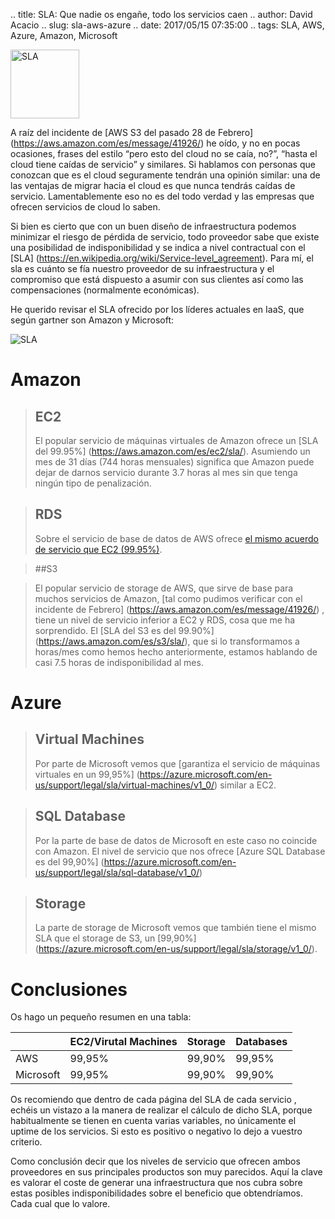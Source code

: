 .. title: SLA: Que nadie os engañe, todo los servicios caen
.. author: David Acacio
.. slug: sla-aws-azure
.. date: 2017/05/15 07:35:00
.. tags: SLA, AWS, Azure, Amazon, Microsoft

<img src='https://cloud.githubusercontent.com/assets/2761032/25993765/743e78a4-370b-11e7-9d3d-e8321c7d49c9.jpg' alt='SLA' class='align-left' height='110' width='110'/>

A raíz del incidente de [AWS S3 del pasado 28 de Febrero] (https://aws.amazon.com/es/message/41926/)  he oído, y no en pocas ocasiones, frases del estilo “pero esto del cloud no se caía, no?”, “hasta el cloud tiene caídas de servicio” y similares. 
Si hablamos con personas que conozcan que es el cloud seguramente tendrán una opinión similar: una de las ventajas de migrar hacia el cloud es que nunca tendrás caídas de servicio. Lamentablemente eso no es del todo verdad y las empresas que ofrecen servicios de cloud lo saben.

<!-- TEASER_END -->

Si bien es cierto que con un buen diseño de infraestructura podemos minimizar el riesgo de pérdida de servicio, todo proveedor sabe que existe una posibilidad de indisponibilidad y se indica a nivel contractual con el [SLA] (https://en.wikipedia.org/wiki/Service-level_agreement). Para mí, el sla es cuánto se fía nuestro proveedor de su infraestructura y el compromiso que está dispuesto a asumir con sus clientes así como las compensaciones (normalmente económicas).

He querido revisar el SLA ofrecido por los líderes actuales en IaaS, que según gartner son Amazon y Microsoft:

<img src='https://cloud.githubusercontent.com/assets/2761032/25993764/743c5f88-370b-11e7-9959-272f9beae788.png' alt='SLA' class='align-center'>

# Amazon

>## EC2
>
>El popular servicio de máquinas virtuales de Amazon ofrece un [SLA del 99.95%] (https://aws.amazon.com/es/ec2/sla/). Asumiendo un mes de 31 días (744 horas mensuales) significa que Amazon puede dejar de darnos servicio durante 3.7 horas al mes sin que tenga ningún tipo de penalización.

>## RDS
>
>Sobre el servicio de base de datos de AWS ofrece [el mismo acuerdo de servicio que EC2 (99.95%)](https://aws.amazon.com/es/rds/sla/). 

>##S3

>El popular servicio de storage de AWS, que sirve de base para muchos servicios de Amazon, [tal como pudimos verificar con el incidente de Febrero] (https://aws.amazon.com/es/message/41926/) , tiene un nivel de servicio inferior a EC2 y RDS, cosa que me ha sorprendido. El [SLA del S3 es del 99.90%] (https://aws.amazon.com/es/s3/sla/), que si lo transformamos a horas/mes como hemos hecho anteriormente,  estamos hablando de casi 7.5 horas de indisponibilidad al mes. 

# Azure 

>## Virtual Machines
>
>Por parte de Microsoft vemos que [garantiza el servicio de máquinas virtuales en un 99,95%] (https://azure.microsoft.com/en-us/support/legal/sla/virtual-machines/v1_0/) similar a EC2.

>## SQL Database
>
>Por la parte de base de datos de Microsoft en este caso no coincide con Amazon. El nivel de servicio que nos ofrece [Azure SQL Database es del 99,90%] (https://azure.microsoft.com/en-us/support/legal/sla/sql-database/v1_0/) 

>## Storage
>La parte de storage de Microsoft vemos que también tiene el mismo SLA que el storage de S3, un [99,90%] (https://azure.microsoft.com/en-us/support/legal/sla/storage/v1_0/).

# Conclusiones

Os hago un pequeño resumen en una tabla:

|   | EC2/Virutal Machines | Storage | Databases |
|---|---|---|---|
| AWS | 99,95% | 99,90% | 99,95% |
| Microsoft | 99,95% | 99,90% | 99,90% |

Os recomiendo que dentro de cada página del SLA de cada servicio , echéis un vistazo a la manera de realizar el cálculo de dicho SLA, porque habitualmente se tienen en cuenta varias variables, no únicamente el uptime de los servicios. Si esto es positivo o negativo lo dejo a vuestro criterio.

Como conclusión decir que los niveles de servicio que ofrecen ambos proveedores en sus principales productos son muy parecidos. Aquí la clave es valorar el coste de generar una infraestructura que nos cubra sobre estas posibles indisponibilidades sobre el beneficio que obtendríamos. Cada cual que lo valore.
